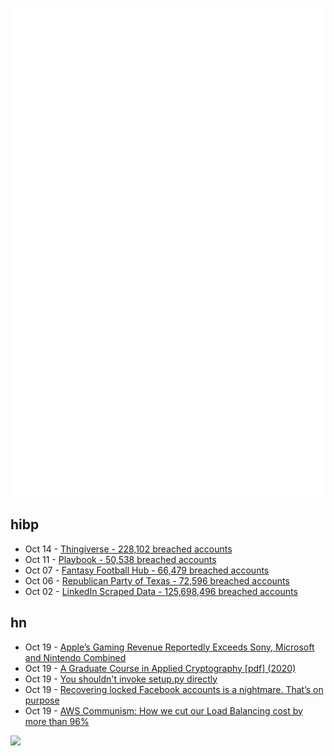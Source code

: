 ![Metrics](https://raw.githubusercontent.com/phixion/phixion/master/metrics.svg)

## hibp

<!--
for https://github.com/phixion/phixion/blob/main/.github/workflows/feeds.yml
-->
<!--START_SECTION:haveibeenpwnd-->
- Oct 14 - [Thingiverse - 228,102 breached accounts](https://haveibeenpwned.com/PwnedWebsites#Thingiverse)
- Oct 11 - [Playbook - 50,538 breached accounts](https://haveibeenpwned.com/PwnedWebsites#Playbook)
- Oct 07 - [Fantasy Football Hub - 66,479 breached accounts](https://haveibeenpwned.com/PwnedWebsites#FantasyFootballHub)
- Oct 06 - [Republican Party of Texas - 72,596 breached accounts](https://haveibeenpwned.com/PwnedWebsites#RepublicanPartyOfTexas)
- Oct 02 - [LinkedIn Scraped Data - 125,698,496 breached accounts](https://haveibeenpwned.com/PwnedWebsites#LinkedInScrape)
<!--END_SECTION:haveibeenpwnd-->

## hn

<!--
for https://github.com/phixion/phixion/blob/main/.github/workflows/feeds.yml
-->
<!--START_SECTION:hn-->
- Oct 19 - [Apple’s Gaming Revenue Reportedly Exceeds Sony, Microsoft and Nintendo Combined](https://hypebeast.com/2021/10/apple-gaming-revenue-report-wall-street-journal)
- Oct 19 - [A Graduate Course in Applied Cryptography [pdf] (2020)](https://toc.cryptobook.us/book.pdf)
- Oct 19 - [You shouldn't invoke setup.py directly](https://blog.ganssle.io/articles/2021/10/setup-py-deprecated.html)
- Oct 19 - [Recovering locked Facebook accounts is a nightmare. That’s on purpose](https://www.washingtonpost.com/technology/2021/09/29/hacked-social-media-account/)
- Oct 19 - [AWS Communism: How we cut our Load Balancing cost by more than 96%](https://www.setops.co/blog/aws-communism-part-1-how-we-cut-our-load-balancing-cost)
<!--END_SECTION:hn-->

<!--
for https://yhype.me
-->
![](https://hit.yhype.me/github/profile?user_id=13013670)
